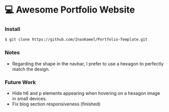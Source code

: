 # :computer: Awesome Portfolio Website


### Install
```sh
$ git clone https://github.com/InasKamel/Portfolio-Template.git
```

### Notes

  - Regarding the shape in the navbar, I prefer to use a hexagon to perfectly match the design.

### Future Work
  - Hide h6 and p elements appearing when hovering on a hexagon image in small devices.
  - Fix blog section responsiveness (finished)
